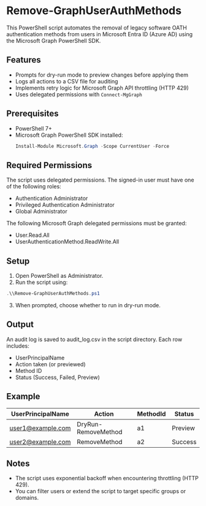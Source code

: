 # Remove-GraphUserAuthMethods

This PowerShell script automates the removal of legacy software OATH authentication methods from users in Microsoft Entra ID (Azure AD) using the Microsoft Graph PowerShell SDK.

## Features

- Prompts for dry-run mode to preview changes before applying them
- Logs all actions to a CSV file for auditing
- Implements retry logic for Microsoft Graph API throttling (HTTP 429)
- Uses delegated permissions with `Connect-MgGraph`

## Prerequisites

- PowerShell 7+
- Microsoft Graph PowerShell SDK installed:
  ```powershell
  Install-Module Microsoft.Graph -Scope CurrentUser -Force
  ```

## Required Permissions

The script uses delegated permissions. The signed-in user must have one of the following roles:

- Authentication Administrator
- Privileged Authentication Administrator
- Global Administrator

The following Microsoft Graph delegated permissions must be granted:

- User.Read.All
- UserAuthenticationMethod.ReadWrite.All

## Setup

1. Open PowerShell as Administrator.
2. Run the script using:

```powershell
.\\Remove-GraphUserAuthMethods.ps1
```

3. When prompted, choose whether to run in dry-run mode.

## Output 

An audit log is saved to audit_log.csv in the script directory.
Each row includes:
- UserPrincipalName
- Action taken (or previewed)
- Method ID
- Status (Success, Failed, Preview)

## Example

| UserPrincipalName | Action              | MethodId | Status  |
|-------------------|---------------------|----------|---------|
| user1@example.com | DryRun-RemoveMethod | a1       | Preview |
| user2@example.com | RemoveMethod        | a2       | Success |

## Notes

- The script uses exponential backoff when encountering throttling (HTTP 429).
- You can filter users or extend the script to target specific groups or domains.
